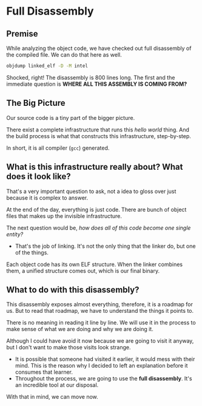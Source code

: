 # Full Disassembly

## Premise

While analyzing the object code, we have checked out full disassembly of the compiled file. We can do that here as well.

```bash
objdump linked_elf -D -M intel
```

Shocked, right! The disassembly is 800 lines long. The first and the immediate question is **WHERE ALL THIS ASSEMBLY IS COMING FROM?**

## The Big Picture

Our source code is a tiny part of the bigger picture.

There exist a complete infrastructure that runs this _hello world_ thing. And the build process is what that constructs this infrastructure, step-by-step.

In short, it is all compiler (`gcc`) generated.

## What is this infrastructure really about? What does it look like?

That's a very important question to ask, not a idea to gloss over just because it is complex to answer.

At the end of the day, everything is just code. There are bunch of object files that makes up the invisible infrastructure.

The next question would be, _how does all of this code become one single entity?_

* That's the job of linking. It's not the only thing that the linker do, but one of the things.

Each object code has its own ELF structure. When the linker combines them, a unified structure comes out, which is our final binary.

## What to do with this disassembly?

This disassembly exposes almost everything, therefore, it is a roadmap for us. But to read that roadmap, we have to understand the things it points to.

There is no meaning in reading it line by line. We will use it in the process to make sense of what we are doing and why we are doing it.

Although I could have avoid it now because we are going to visit it anyway, but I don't want to make those visits look strange.&#x20;

* It is possible that someone had visited it earlier, it would mess with their mind. This is the reason why I decided to left an explanation before it consumes that learner.
* Throughout the process, we are going to use the **full disassembly**. It's an incredible tool at our disposal.

With that in mind, we can move now.
